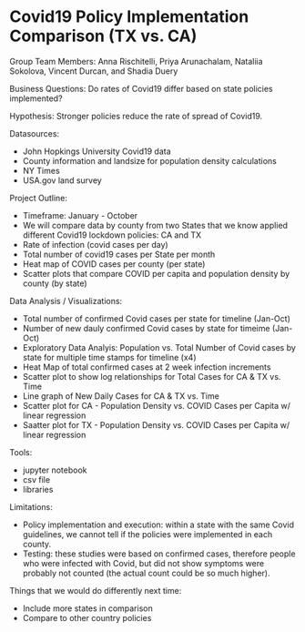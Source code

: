 # Covid19 Policy Implementation Comparison (TX vs. CA) 

Group Team Members: Anna Rischitelli, Priya Arunachalam, Nataliia Sokolova, Vincent Durcan, and Shadia Duery

Business Questions:
Do rates of Covid19 differ based on state policies implemented?

Hypothesis:
Stronger policies reduce the rate of spread of Covid19.

Datasources:

- John Hopkings University Covid19 data
- County information and landsize for population density calculations
- NY Times
- USA.gov land survey

Project Outline:

- Timeframe: January - October
- We will compare data by county from two States that we know applied different Covid19 lockdown policies: CA and TX
- Rate of infection (covid cases per day)
- Total number of covid19 cases per State per month
- Heat map of COVID cases per county (per state)
- Scatter plots that compare COVID per capita and population density by county (by state)

Data Analysis / Visualizations:

- Total number of confirmed Covid cases per state for timeline (Jan-Oct) 
- Number of new dauly confirmed Covid cases by state for timeime (Jan-Oct)
- Exploratory Data Analyis: Population vs. Total Number of Covid cases by state for multiple time stamps for timeline (x4)
- Heat Map of total confirmed cases at 2 week infection increments
- Scatter plot to show log relationships for Total Cases for CA & TX vs. Time
- Line graph of New Daily Cases for CA & TX vs. Time
- Scatter plot for CA - Population Density vs. COVID Cases per Capita w/ linear regression 
- Saatter plot for TX - Population Density vs. COVID Cases per Capita w/ linear regression

Tools:

- jupyter notebook
- csv file
- libraries

Limitations:
- Policy implementation and execution: within a state with the same Covid guidelines, we cannot tell if the policies were implemented in each county. 
- Testing: these studies were based on confirmed cases, therefore people who were infected with Covid, but did not show symptoms were probably not counted (the actual count could be so much higher).

Things that we would do differently next time:
- Include more states in comparison
- Compare to other country policies
